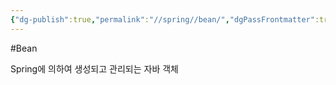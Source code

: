```yaml
---
{"dg-publish":true,"permalink":"//spring//bean/","dgPassFrontmatter":true}
---
```



#Bean

Spring에 의하여 생성되고 관리되는 자바 객체